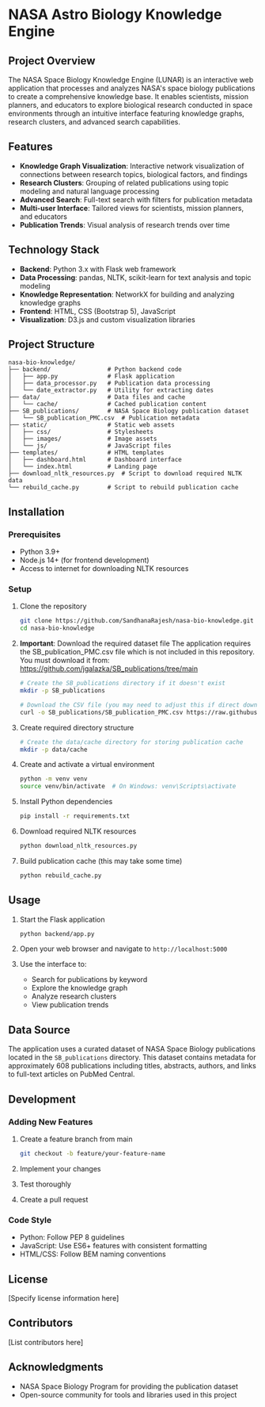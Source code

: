 # NASA Astro Biology Knowledge Engine

## Project Overview
The NASA Space Biology Knowledge Engine (LUNAR) is an interactive web application that processes and analyzes NASA's space biology publications to create a comprehensive knowledge base. It enables scientists, mission planners, and educators to explore biological research conducted in space environments through an intuitive interface featuring knowledge graphs, research clusters, and advanced search capabilities.

## Features
- **Knowledge Graph Visualization**: Interactive network visualization of connections between research topics, biological factors, and findings
- **Research Clusters**: Grouping of related publications using topic modeling and natural language processing
- **Advanced Search**: Full-text search with filters for publication metadata
- **Multi-user Interface**: Tailored views for scientists, mission planners, and educators
- **Publication Trends**: Visual analysis of research trends over time

## Technology Stack
- **Backend**: Python 3.x with Flask web framework
- **Data Processing**: pandas, NLTK, scikit-learn for text analysis and topic modeling
- **Knowledge Representation**: NetworkX for building and analyzing knowledge graphs
- **Frontend**: HTML, CSS (Bootstrap 5), JavaScript
- **Visualization**: D3.js and custom visualization libraries

## Project Structure
```
nasa-bio-knowledge/
├── backend/                # Python backend code
│   ├── app.py              # Flask application
│   ├── data_processor.py   # Publication data processing
│   └── date_extractor.py   # Utility for extracting dates
├── data/                   # Data files and cache
│   └── cache/              # Cached publication content
├── SB_publications/        # NASA Space Biology publication dataset
│   └── SB_publication_PMC.csv  # Publication metadata
├── static/                 # Static web assets
│   ├── css/                # Stylesheets
│   ├── images/             # Image assets
│   └── js/                 # JavaScript files
├── templates/              # HTML templates
│   ├── dashboard.html      # Dashboard interface
│   └── index.html          # Landing page
├── download_nltk_resources.py  # Script to download required NLTK data
└── rebuild_cache.py        # Script to rebuild publication cache
```

## Installation

### Prerequisites
- Python 3.9+
- Node.js 14+ (for frontend development)
- Access to internet for downloading NLTK resources

### Setup
1. Clone the repository
   ```bash
   git clone https://github.com/SandhanaRajesh/nasa-bio-knowledge.git
   cd nasa-bio-knowledge
   ```

2. **Important**: Download the required dataset file
   The application requires the SB_publication_PMC.csv file which is not included in this repository.
   You must download it from: https://github.com/jgalazka/SB_publications/tree/main
   
   ```bash
   # Create the SB_publications directory if it doesn't exist
   mkdir -p SB_publications
   
   # Download the CSV file (you may need to adjust this if direct download doesn't work)
   curl -o SB_publications/SB_publication_PMC.csv https://raw.githubusercontent.com/jgalazka/SB_publications/main/SB_publication_PMC.csv
   ```

3. Create required directory structure
   ```bash
   # Create the data/cache directory for storing publication cache
   mkdir -p data/cache
   ```

4. Create and activate a virtual environment
   ```bash
   python -m venv venv
   source venv/bin/activate  # On Windows: venv\Scripts\activate
   ```

5. Install Python dependencies
   ```bash
   pip install -r requirements.txt
   ```

6. Download required NLTK resources
   ```bash
   python download_nltk_resources.py
   ```

7. Build publication cache (this may take some time)
   ```bash
   python rebuild_cache.py
   ```

## Usage

1. Start the Flask application
   ```bash
   python backend/app.py
   ```

2. Open your web browser and navigate to `http://localhost:5000`

3. Use the interface to:
   - Search for publications by keyword
   - Explore the knowledge graph
   - Analyze research clusters
   - View publication trends

## Data Source
The application uses a curated dataset of NASA Space Biology publications located in the `SB_publications` directory. This dataset contains metadata for approximately 608 publications including titles, abstracts, authors, and links to full-text articles on PubMed Central.

## Development

### Adding New Features
1. Create a feature branch from main
   ```bash
   git checkout -b feature/your-feature-name
   ```

2. Implement your changes
3. Test thoroughly
4. Create a pull request

### Code Style
- Python: Follow PEP 8 guidelines
- JavaScript: Use ES6+ features with consistent formatting
- HTML/CSS: Follow BEM naming conventions

## License
[Specify license information here]

## Contributors
[List contributors here]

## Acknowledgments
- NASA Space Biology Program for providing the publication dataset
- Open-source community for tools and libraries used in this project
